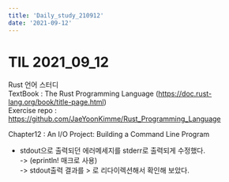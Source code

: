 ```yaml
---
title: 'Daily_study_210912'
date: '2021-09-12'
---
```


# TIL 2021_09_12


Rust 언어 스터디  
TextBook : The Rust Programming Language (https://doc.rust-lang.org/book/title-page.html)  
Exercise repo : https://github.com/JaeYoonKimme/Rust_Programming_Language 
<br> 
 
Chapter12 : An I/O Project: Building a Command Line Program
- stdout으로 출력되던 에러메세지를 stderr로 출력되게 수정했다.  
-> (eprintln! 매크로 사용)  
-> stdout출력 결과를 > 로 리다이렉션해서 확인해 보았다.